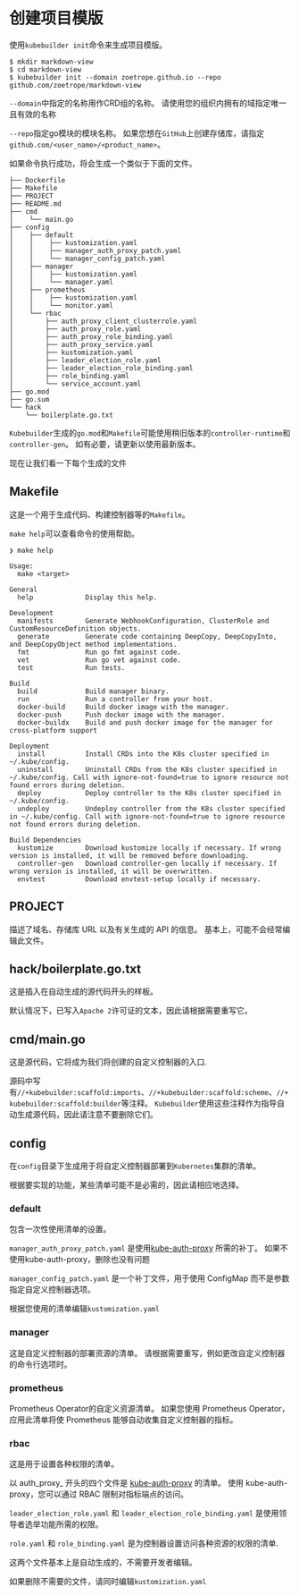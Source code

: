 # 创建项目模版

使用`kubebuilder init`命令来生成项目模版。

```console
$ mkdir markdown-view
$ cd markdown-view
$ kubebuilder init --domain zoetrope.github.io --repo github.com/zoetrope/markdown-view
```

`--domain`中指定的名称用作CRD组的名称。
请使用您的组织内拥有的域指定唯一且有效的名称

`--repo`指定go模块的模块名称。
如果您想在`GitHub`上创建存储库，请指定 `github.com/<user_name>/<product_name>`。

如果命令执行成功，将会生成一个类似于下面的文件。

```
├── Dockerfile
├── Makefile
├── PROJECT
├── README.md
├── cmd
│    └── main.go
├── config
│    ├── default
│    │    ├── kustomization.yaml
│    │    ├── manager_auth_proxy_patch.yaml
│    │    └── manager_config_patch.yaml
│    ├── manager
│    │    ├── kustomization.yaml
│    │    └── manager.yaml
│    ├── prometheus
│    │    ├── kustomization.yaml
│    │    └── monitor.yaml
│    └── rbac
│        ├── auth_proxy_client_clusterrole.yaml
│        ├── auth_proxy_role.yaml
│        ├── auth_proxy_role_binding.yaml
│        ├── auth_proxy_service.yaml
│        ├── kustomization.yaml
│        ├── leader_election_role.yaml
│        ├── leader_election_role_binding.yaml
│        ├── role_binding.yaml
│        └── service_account.yaml
├── go.mod
├── go.sum
└── hack
    └── boilerplate.go.txt
```


`Kubebuilder`生成的`go.mod`和`Makefile`可能使用稍旧版本的`controller-runtime`和`controller-gen`。
如有必要，请更新以使用最新版本。

现在让我们看一下每个生成的文件

## Makefile

这是一个用于生成代码、构建控制器等的`Makefile`。

`make help`可以查看命令的使用帮助。

```console
❯ make help

Usage:
  make <target>

General
  help             Display this help.

Development
  manifests        Generate WebhookConfiguration, ClusterRole and CustomResourceDefinition objects.
  generate         Generate code containing DeepCopy, DeepCopyInto, and DeepCopyObject method implementations.
  fmt              Run go fmt against code.
  vet              Run go vet against code.
  test             Run tests.

Build
  build            Build manager binary.
  run              Run a controller from your host.
  docker-build     Build docker image with the manager.
  docker-push      Push docker image with the manager.
  docker-buildx    Build and push docker image for the manager for cross-platform support

Deployment
  install          Install CRDs into the K8s cluster specified in ~/.kube/config.
  uninstall        Uninstall CRDs from the K8s cluster specified in ~/.kube/config. Call with ignore-not-found=true to ignore resource not found errors during deletion.
  deploy           Deploy controller to the K8s cluster specified in ~/.kube/config.
  undeploy         Undeploy controller from the K8s cluster specified in ~/.kube/config. Call with ignore-not-found=true to ignore resource not found errors during deletion.

Build Dependencies
  kustomize        Download kustomize locally if necessary. If wrong version is installed, it will be removed before downloading.
  controller-gen   Download controller-gen locally if necessary. If wrong version is installed, it will be overwritten.
  envtest          Download envtest-setup locally if necessary.
```

## PROJECT

描述了域名、存储库 URL 以及有关生成的 API 的信息。
基本上，可能不会经常编辑此文件。

## hack/boilerplate.go.txt

这是插入在自动生成的源代码开头的样板。

默认情况下，已写入`Apache 2`许可证的文本，因此请根据需要重写它。

## cmd/main.go

这是源代码，它将成为我们将创建的自定义控制器的入口.

源码中写有`//+kubebuilder:scaffold:imports`、`//+kubebuilder:scaffold:scheme`、`//+kubebuilder:scaffold:builder`等注释。
`Kubebuilder`使用这些注释作为指导自动生成源代码，因此请注意不要删除它们。

## config

在`config`目录下生成用于将自定义控制器部署到`Kubernetes`集群的清单。

根据要实现的功能，某些清单可能不是必需的，因此请相应地选择。

### default

包含一次性使用清单的设置。

`manager_auth_proxy_patch.yaml` 是使用[kube-auth-proxy][] 所需的补丁。
如果不使用kube-auth-proxy，删除也没有问题

`manager_config_patch.yaml` 是一个补丁文件，用于使用 ConfigMap 而不是参数指定自定义控制器选项。

根据您使用的清单编辑`kustomization.yaml`

### manager

这是自定义控制器的部署资源的清单。
请根据需要重写，例如更改自定义控制器的命令行选项时。

### prometheus


Prometheus Operator的自定义资源清单。
如果您使用 Prometheus Operator，应用此清单将使 Prometheus 能够自动收集自定义控制器的指标。

### rbac

这是用于设置各种权限的清单。

以 auth_proxy_ 开头的四个文件是 [kube-auth-proxy][] 的清单。
使用 kube-auth-proxy，您可以通过 RBAC 限制对指标端点的访问。

`leader_election_role.yaml` 和 `leader_election_role_binding.yaml` 是使用领导者选举功能所需的权限。

`role.yaml` 和 `role_binding.yaml` 是为控制器设置访问各种资源的权限的清单.

这两个文件基本上是自动生成的，不需要开发者编辑。

如果删除不需要的文件，请同时编辑`kustomization.yaml`

[kube-auth-proxy]: https://github.com/brancz/kube-rbac-proxy
